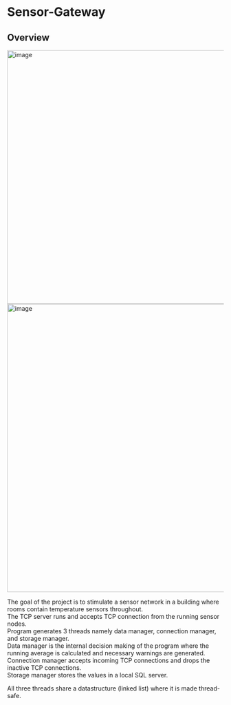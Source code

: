 # Sensor-Gateway

## Overview
<img width="589" alt="image" src="https://user-images.githubusercontent.com/82160210/180779257-73a0a627-cad8-4e11-9d8e-6ff59dfe4b57.png">



<img width="669" alt="image" src="https://user-images.githubusercontent.com/82160210/180779131-a91481ca-25a8-414c-990b-09e54c580192.png">

The goal of the project is to stimulate a sensor network in a building where rooms contain temperature sensors throughout.\
The TCP server runs and accepts TCP connection from the running sensor nodes.\
Program generates 3 threads namely data manager, connection manager, and storage manager.\
Data manager is the internal decision making of the program where the running average is calculated and necessary warnings are generated.\
Connection manager accepts incoming TCP connections and drops the inactive TCP connections. \
Storage manager stores the values in a local SQL server. 

All three threads share a datastructure (linked list) where it is made thread-safe.
